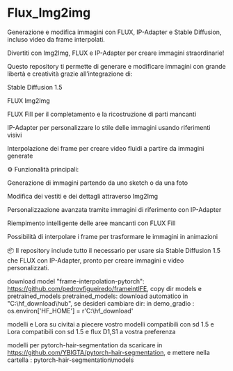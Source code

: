 # Flux_Img2img
Generazione e modifica immagini con FLUX, IP-Adapter e Stable Diffusion, incluso video da frame interpolati.

Divertiti con Img2Img, FLUX e IP-Adapter per creare immagini straordinarie!

Questo repository ti permette di generare e modificare immagini con grande libertà e creatività grazie all’integrazione di:

Stable Diffusion 1.5

FLUX Img2Img

FLUX Fill per il completamento e la ricostruzione di parti mancanti

IP-Adapter per personalizzare lo stile delle immagini usando riferimenti visivi

Interpolazione dei frame per creare video fluidi a partire da immagini generate

⚙️ Funzionalità principali:

Generazione di immagini partendo da uno sketch o da una foto

Modifica dei vestiti e dei dettagli attraverso Img2Img

Personalizzazione avanzata tramite immagini di riferimento con IP-Adapter

Riempimento intelligente delle aree mancanti con FLUX Fill

Possibilità di interpolare i frame per trasformare le immagini in animazioni

📦 Il repository include tutto il necessario per usare sia Stable Diffusion 1.5 che FLUX con IP-Adapter, pronto per creare immagini e video personalizzati.

download model "frame-interpolation-pytorch": https://github.com/pedrovfigueiredo/frameintIFE, copy dir models e pretrained_models
pretrained_models: download automatico in "C:\hf_download\hub", se desideri cambiare dir: in demo_gradio : os.environ['HF_HOME'] = r'C:\hf_download'

modelli e Lora su civitai a piecere vostro modelli compatibili con sd 1.5 
e Lora compatibili con sd 1.5 e flux D1,S1 a vostra preferenza

modelli per pytorch-hair-segmentation da scaricare in https://github.com/YBIGTA/pytorch-hair-segmentation, e mettere nella cartella : pytorch-hair-segmentation\models
